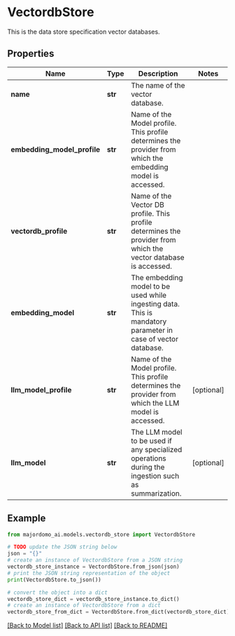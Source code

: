 # VectordbStore

This is the data store specification vector databases.

## Properties

Name | Type | Description | Notes
------------ | ------------- | ------------- | -------------
**name** | **str** | The name of the vector database. | 
**embedding_model_profile** | **str** | Name of the Model profile. This profile determines the provider from which the embedding model is accessed. | 
**vectordb_profile** | **str** | Name of the Vector DB profile. This profile determines the provider from which the vector database is accessed. | 
**embedding_model** | **str** | The embedding model to be used while ingesting data. This is mandatory parameter in case of vector database. | 
**llm_model_profile** | **str** | Name of the Model profile. This profile determines the provider from which the LLM model is accessed. | [optional] 
**llm_model** | **str** | The LLM model to be used if any specialized operations during the ingestion such as summarization. | [optional] 

## Example

```python
from majordomo_ai.models.vectordb_store import VectordbStore

# TODO update the JSON string below
json = "{}"
# create an instance of VectordbStore from a JSON string
vectordb_store_instance = VectordbStore.from_json(json)
# print the JSON string representation of the object
print(VectordbStore.to_json())

# convert the object into a dict
vectordb_store_dict = vectordb_store_instance.to_dict()
# create an instance of VectordbStore from a dict
vectordb_store_from_dict = VectordbStore.from_dict(vectordb_store_dict)
```
[[Back to Model list]](../README.md#documentation-for-models) [[Back to API list]](../README.md#documentation-for-api-endpoints) [[Back to README]](../README.md)


